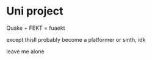 # Uni project

Quake + FEKT = fuaekt

except thisll probably become a platformer or smth, idk



leave me alone
